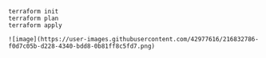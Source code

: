 
    terraform init
    terraform plan
    terraform apply
    
    ![image](https://user-images.githubusercontent.com/42977616/216832786-f0d7c05b-d228-4340-bdd8-0b81ff8c5fd7.png)
